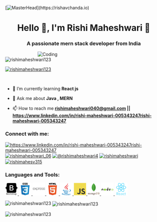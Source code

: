 [![MasterHead]([[https://1.bp.blogspot.com/-7A4WynwLsMw/XbBpCXG8fHI/AAAAAAAAMt4/uOa1bpLskYgrwGbllhSu2SDj_Mig8SXJQCLcBGAsYHQ/s1600/2000_600px.gif](https://www.google.com/url?sa=i&url=https%3A%2F%2Fmedium.com%2F%40nkvak%2Ffrom-ux-to-web-development-c119a3171bf9%3Fsource%3Dpost_internal_links---------7----------------------------&psig=AOvVaw0mbvMXGZuPnWzC8qUttUrP&ust=1675793659322000&source=images&cd=vfe&ved=0CA8QjRxqFwoTCLie9YDAgf0CFQAAAAAdAAAAABAQ)](https://nkvak.medium.com/from-ux-to-web-development-c119a3171bf9))](https://rishavchanda.io)
<h1 align="center">Hello 👋, I'm Rishi Maheshwari 👋</h1>
<h3 align="center">A passionate mern stack developer from India</h3>
<img align="right" alt="Coding" width="400" src="https://miro.medium.com/max/1360/0*7Q3yvSIv_t0ioJ-Z.gif">

<p align="left"> <img src="https://komarev.com/ghpvc/?username=rishimaheshwari123&label=Profile%20views&color=0e75b6&style=flat" alt="rishimaheshwari123" /> </p>

<p align="left"> <a href="https://github.com/ryo-ma/github-profile-trophy"><img src="https://github-profile-trophy.vercel.app/?username=rishimaheshwari123" alt="rishimaheshwari123" /></a> </p>

<p align="left"> <a href="https://twitter.com/" target="blank"><img src="https://img.shields.io/twitter/follow/?logo=twitter&style=for-the-badge" alt="" /></a> </p>

- 🌱 I’m currently learning **React js**

- 💬 Ask me about **Java , MERN**

- 📫 How to reach me **rishimaheshwari040@gmail.com || https://www.linkedin.com/in/rishi-maheshwari-005343247rishi-maheshwari-005343247**

<h3 align="left">Connect with me:</h3>
<p align="left">
<a href="https://linkedin.com/in/https://www.linkedin.com/in/rishi-maheshwari-005343247rishi-maheshwari-005343247" target="blank"><img align="center" src="https://raw.githubusercontent.com/rahuldkjain/github-profile-readme-generator/master/src/images/icons/Social/linked-in-alt.svg" alt="https://www.linkedin.com/in/rishi-maheshwari-005343247rishi-maheshwari-005343247" height="30" width="40" /></a>
<a href="https://instagram.com/rishimaheshwari_06" target="blank"><img align="center" src="https://raw.githubusercontent.com/rahuldkjain/github-profile-readme-generator/master/src/images/icons/Social/instagram.svg" alt="rishimaheshwari_06" height="30" width="40" /></a>
<a href="https://www.hackerrank.com/@rishimaheshwari4" target="blank"><img align="center" src="https://raw.githubusercontent.com/rahuldkjain/github-profile-readme-generator/master/src/images/icons/Social/hackerrank.svg" alt="@rishimaheshwari4" height="30" width="40" /></a>
<a href="https://www.leetcode.com/rishimaheshwari" target="blank"><img align="center" src="https://raw.githubusercontent.com/rahuldkjain/github-profile-readme-generator/master/src/images/icons/Social/leet-code.svg" alt="rishimaheshwari" height="30" width="40" /></a>
<a href="https://auth.geeksforgeeks.org/user/rishimahesv315" target="blank"><img align="center" src="https://raw.githubusercontent.com/rahuldkjain/github-profile-readme-generator/master/src/images/icons/Social/geeks-for-geeks.svg" alt="rishimahesv315" height="30" width="40" /></a>
</p>

<h3 align="left">Languages and Tools:</h3>
<p align="left"> <a href="https://getbootstrap.com" target="_blank" rel="noreferrer"> <img src="https://raw.githubusercontent.com/devicons/devicon/master/icons/bootstrap/bootstrap-plain-wordmark.svg" alt="bootstrap" width="40" height="40"/> </a> <a href="https://www.w3schools.com/css/" target="_blank" rel="noreferrer"> <img src="https://raw.githubusercontent.com/devicons/devicon/master/icons/css3/css3-original-wordmark.svg" alt="css3" width="40" height="40"/> </a> <a href="https://expressjs.com" target="_blank" rel="noreferrer"> <img src="https://raw.githubusercontent.com/devicons/devicon/master/icons/express/express-original-wordmark.svg" alt="express" width="40" height="40"/> </a> <a href="https://www.w3.org/html/" target="_blank" rel="noreferrer"> <img src="https://raw.githubusercontent.com/devicons/devicon/master/icons/html5/html5-original-wordmark.svg" alt="html5" width="40" height="40"/> </a> <a href="https://www.java.com" target="_blank" rel="noreferrer"> <img src="https://raw.githubusercontent.com/devicons/devicon/master/icons/java/java-original.svg" alt="java" width="40" height="40"/> </a> <a href="https://developer.mozilla.org/en-US/docs/Web/JavaScript" target="_blank" rel="noreferrer"> <img src="https://raw.githubusercontent.com/devicons/devicon/master/icons/javascript/javascript-original.svg" alt="javascript" width="40" height="40"/> </a> <a href="https://www.mongodb.com/" target="_blank" rel="noreferrer"> <img src="https://raw.githubusercontent.com/devicons/devicon/master/icons/mongodb/mongodb-original-wordmark.svg" alt="mongodb" width="40" height="40"/> </a> <a href="https://nodejs.org" target="_blank" rel="noreferrer"> <img src="https://raw.githubusercontent.com/devicons/devicon/master/icons/nodejs/nodejs-original-wordmark.svg" alt="nodejs" width="40" height="40"/> </a> <a href="https://reactjs.org/" target="_blank" rel="noreferrer"> <img src="https://raw.githubusercontent.com/devicons/devicon/master/icons/react/react-original-wordmark.svg" alt="react" width="40" height="40"/> </a> </p>

<p><img align="left" src="https://github-readme-stats.vercel.app/api/top-langs?username=rishimaheshwari123&show_icons=true&locale=en&layout=compact" alt="rishimaheshwari123" /></p>

<p>&nbsp;<img align="center" src="https://github-readme-stats.vercel.app/api?username=rishimaheshwari123&show_icons=true&locale=en" alt="rishimaheshwari123" /></p>

<p><img align="center" src="https://github-readme-streak-stats.herokuapp.com/?user=rishimaheshwari123&" alt="rishimaheshwari123" /></p>
